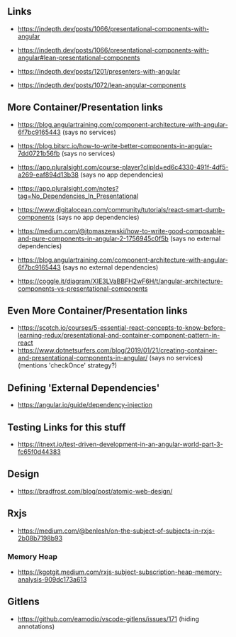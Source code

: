 ## Links

- https://indepth.dev/posts/1066/presentational-components-with-angular

- https://indepth.dev/posts/1066/presentational-components-with-angular#lean-presentational-components

- https://indepth.dev/posts/1201/presenters-with-angular

- https://indepth.dev/posts/1072/lean-angular-components

## More Container/Presentation links

- https://blog.angulartraining.com/component-architecture-with-angular-6f7bc9165443 (says no services)

- https://blog.bitsrc.io/how-to-write-better-components-in-angular-7dd0721b56fb (says no services)

- https://app.pluralsight.com/course-player?clipId=ed6c4330-491f-4df5-a269-eaf894d13b38 (says no app dependencies)
- https://app.pluralsight.com/notes?tag=No_Dependencies_In_Presentational

- https://www.digitalocean.com/community/tutorials/react-smart-dumb-components (says no app dependencies)

- https://medium.com/@jtomaszewski/how-to-write-good-composable-and-pure-components-in-angular-2-1756945c0f5b (says no external dependencies)

- https://blog.angulartraining.com/component-architecture-with-angular-6f7bc9165443 (says no external dependencies)

- https://coggle.it/diagram/XIE3LVaBBFH2wF6H/t/angular-architecture-components-vs-presentational-components

## Even More Container/Presentation links

- https://scotch.io/courses/5-essential-react-concepts-to-know-before-learning-redux/presentational-and-container-component-pattern-in-react
- https://www.dotnetsurfers.com/blog/2019/01/21/creating-container-and-presentational-components-in-angular/ (says no services) (mentions 'checkOnce' strategy?)

## Defining 'External Dependencies'

- https://angular.io/guide/dependency-injection

## Testing Links for this stuff

- https://itnext.io/test-driven-development-in-an-angular-world-part-3-fc65f0d44383

## Design

- https://bradfrost.com/blog/post/atomic-web-design/

## Rxjs

- https://medium.com/@benlesh/on-the-subject-of-subjects-in-rxjs-2b08b7198b93

### Memory Heap

- https://kgotgit.medium.com/rxjs-subject-subscription-heap-memory-analysis-909dc173a613

## Gitlens

- https://github.com/eamodio/vscode-gitlens/issues/171 (hiding annotations)
